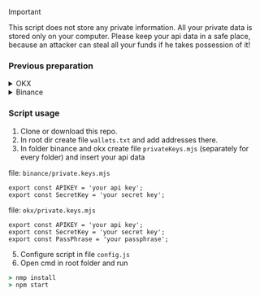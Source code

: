 > [!IMPORTANT]
> This script does not store any private information. All your private data is stored only on your computer. Please keep your api data in a safe place, because an attacker can steal all your funds if he takes possession of it!

### Previous preparation
<details>
<summary>OKX</summary>
 
1. Install [node.js](https://nodejs.org/en/download) if it is not already installed.

   To check that `node.js` is installed, write the command in the cmd
```ruby
> node -v
v18.13.0
```
2. Create [okx api](https://www.okx.com/ua/account/my-api) with the ability to withdraw funds and save your `apikey`, `secretKey` and `password` in a safe place.
<p align="left">
 <img src="https://github.com/iskariott/cexWithdraw/assets/97576455/fc84b72d-f901-4d9a-baf9-271e2fa350d7" >
</p>

3. Add crypto addresses which you want to use in script to Whitelist and mark up "Save as verified address to skip future verification"
<p align="left">
 <img src="https://github.com/iskariott/cexWithdraw/assets/97576455/51f24330-c403-4124-af2b-8a1f9ed138b3">
</p>

</details>

<details>
<summary>Binance</summary>
 
1. Install [node.js](https://nodejs.org/en/download) if it is not already installed.

   To check that `node.js` is installed, write the command in the cmd
```ruby
> node -v
v18.13.0
```
2. Create [binance api](https://www.binance.com/uk-UA/my/settings/api-management) with the ability to withdraw funds and save your `apikey` and `secretKey` in a safe place.
<p align="left">
 <img src="https://github.com/iskariott/cexWithdraw/assets/97576455/0b947951-4316-43a5-9eac-335007aaed85" >
</p>

</details>

### Script usage

1. Clone or download this repo.
2. In root dir create file `wallets.txt` and add addresses there.
3. In folder binance and okx create file `privateKeys.mjs` (separately for every folder) and insert your api data

file: `binance/private.keys.mjs`
```
export const APIKEY = 'your api key';
export const SecretKey = 'your secret key';
```
file: `okx/private.keys.mjs`
```
export const APIKEY = 'your api key';
export const SecretKey = 'your secret key';
export const PassPhrase = 'your passphrase';
```
5. Configure script in file `config.js`
6. Open cmd in root folder and run
```ruby
> nmp install
> npm start
```
